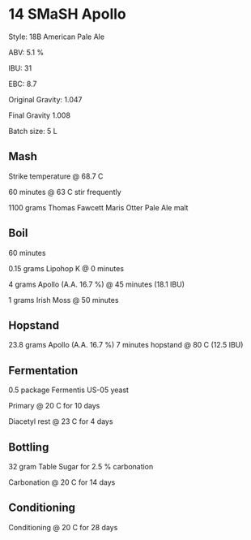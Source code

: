# 14 SMaSH Apollo

Style: 18B American Pale Ale

ABV: 5.1 %

IBU: 31

EBC: 8.7

Original Gravity: 1.047

Final Gravity 1.008

Batch size: 5 L

## Mash

Strike temperature @ 68.7 C

60 minutes @ 63 C stir frequently

1100 grams Thomas Fawcett Maris Otter Pale Ale malt

## Boil

60 minutes

0.15 grams Lipohop K @ 0 minutes

4 grams Apollo (A.A. 16.7 %) @ 45 minutes (18.1 IBU)

1 grams Irish Moss @ 50 minutes

## Hopstand

23.8 grams Apollo (A.A. 16.7 %) 7 minutes hopstand @ 80 C (12.5 IBU)

## Fermentation

0.5 package Fermentis US-05 yeast

Primary @ 20 C for 10 days

Diacetyl rest @ 23 C for 4 days

## Bottling

32 gram Table Sugar for 2.5 % carbonation

Carbonation @ 20 C for 14 days

## Conditioning

Conditioning @ 20 C for 28 days
